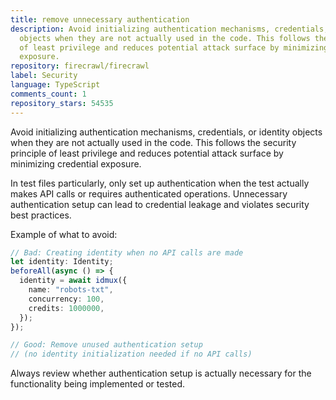 ```yaml
---
title: remove unnecessary authentication
description: Avoid initializing authentication mechanisms, credentials, or identity
  objects when they are not actually used in the code. This follows the security principle
  of least privilege and reduces potential attack surface by minimizing credential
  exposure.
repository: firecrawl/firecrawl
label: Security
language: TypeScript
comments_count: 1
repository_stars: 54535
---
```


Avoid initializing authentication mechanisms, credentials, or identity objects when they are not actually used in the code. This follows the security principle of least privilege and reduces potential attack surface by minimizing credential exposure.

In test files particularly, only set up authentication when the test actually makes API calls or requires authenticated operations. Unnecessary authentication setup can lead to credential leakage and violates security best practices.

Example of what to avoid:
```typescript
// Bad: Creating identity when no API calls are made
let identity: Identity;
beforeAll(async () => {
  identity = await idmux({
    name: "robots-txt", 
    concurrency: 100,
    credits: 1000000,
  });
});

// Good: Remove unused authentication setup
// (no identity initialization needed if no API calls)
```

Always review whether authentication setup is actually necessary for the functionality being implemented or tested.
